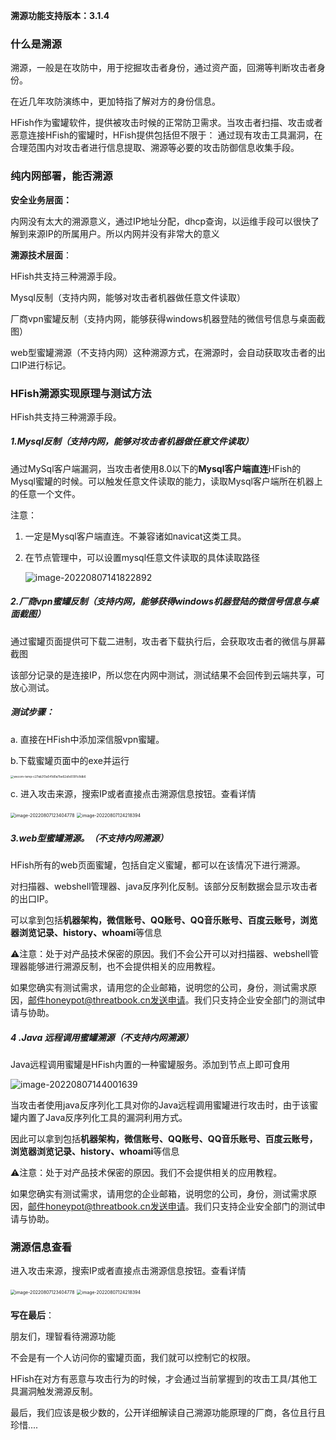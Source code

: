 **溯源功能支持版本：3.1.4**

### 什么是溯源

溯源，一般是在攻防中，用于挖掘攻击者身份，通过资产面，回溯等判断攻击者身份。

在近几年攻防演练中，更加特指了解对方的身份信息。

HFish作为蜜罐软件，提供被攻击时候的正常防卫需求。当攻击者扫描、攻击或者恶意连接HFish的蜜罐时，HFish提供包括但不限于：
通过现有攻击工具漏洞，在合理范围内对攻击者进行信息提取、溯源等必要的攻击防御信息收集手段。



### 纯内网部署，能否溯源

**安全业务层面：**

内网没有太大的溯源意义，通过IP地址分配，dhcp查询，以运维手段可以很快了解到来源IP的所属用户。所以内网并没有非常大的意义

**溯源技术层面**：

HFish共支持三种溯源手段。

Mysql反制（支持内网，能够对攻击者机器做任意文件读取）

厂商vpn蜜罐反制（支持内网，能够获得windows机器登陆的微信号信息与桌面截图）

web型蜜罐溯源（不支持内网）这种溯源方式，在溯源时，会自动获取攻击者的出口IP进行标记。



### HFish溯源实现原理与测试方法

HFish共支持三种溯源手段。

##### 1.Mysql反制（支持内网，能够对攻击者机器做任意文件读取）

通过MySql客户端漏洞，当攻击者使用8.0以下的**Mysql客户端直连**HFish的Mysql蜜罐的时候。可以触发任意文件读取的能力，读取Mysql客户端所在机器上的任意一个文件。

注意：

1. 一定是Mysql客户端直连。不兼容诸如navicat这类工具。

2. 在节点管理中，可以设置mysql任意文件读取的具体读取路径

   ![image-20220807141822892](http://img.threatbook.cn/hfish/image-20220807141822892.png)

##### 2.厂商vpn蜜罐反制（支持内网，能够获得windows机器登陆的微信号信息与桌面截图）

通过蜜罐页面提供可下载二进制，攻击者下载执行后，会获取攻击者的微信与屏幕截图

该部分记录的是连接IP，所以您在内网中测试，测试结果不会回传到云端共享，可放心测试。

##### 测试步骤：

a. 直接在HFish中添加深信服vpn蜜罐。

b.下载蜜罐页面中的exe并运行

<img src="/var/folders/6b/pkkyf9hs46v78zfksx2fqrq80000gn/T/com.tencent.WeWorkMac/wecom-temp-c27ab2f3a541d0a7be62a1e9391c8db6.png" alt="wecom-temp-c27ab2f3a541d0a7be62a1e9391c8db6" style="zoom: 33%;" />

c. 进入攻击来源，搜索IP或者直接点击溯源信息按钮。查看详情

<img src="http://img.threatbook.cn/hfish/image-20220807123404778.png" alt="image-20220807123404778" style="zoom:50%;" />

<img src="/Users/maqian/Library/Application Support/typora-user-images/image-20220807124218394.png" alt="image-20220807124218394" style="zoom:50%;" />

#### 

##### 3.web型蜜罐溯源。（不支持内网溯源）

HFish所有的web页面蜜罐，包括自定义蜜罐，都可以在该情况下进行溯源。

对扫描器、webshell管理器、java反序列化反制。该部分反制数据会显示攻击者的出口IP。

可以拿到包括**机器架构，微信账号、QQ账号、QQ音乐账号、百度云账号，浏览器浏览记录、history、whoami**等信息

⚠️注意：处于对产品技术保密的原因。我们不会公开可以对扫描器、webshell管理器能够进行溯源反制，也不会提供相关的应用教程。

如果您确实有测试需求，请用您的企业邮箱，说明您的公司，身份，测试需求原因，邮件honeypot@threatbook.cn发送申请。我们只支持企业安全部门的测试申请与协助。



##### 4 .Java 远程调用蜜罐溯源（不支持内网溯源）

Java远程调用蜜罐是HFish内置的一种蜜罐服务。添加到节点上即可食用

![image-20220807144001639](http://img.threatbook.cn/hfish/image-20220807144001639.png)

当攻击者使用java反序列化工具对你的Java远程调用蜜罐进行攻击时，由于该蜜罐内置了Java反序列化工具的漏洞利用方式。

因此可以拿到包括**机器架构，微信账号、QQ账号、QQ音乐账号、百度云账号，浏览器浏览记录、history、whoami**等信息

⚠️注意：处于对产品技术保密的原因。我们不会提供相关的应用教程。

如果您确实有测试需求，请用您的企业邮箱，说明您的公司，身份，测试需求原因，邮件honeypot@threatbook.cn发送申请。我们只支持企业安全部门的测试申请与协助。



### 溯源信息查看

进入攻击来源，搜索IP或者直接点击溯源信息按钮。查看详情

<img src="http://img.threatbook.cn/hfish/image-20220807123404778.png" alt="image-20220807123404778" style="zoom:50%;" />

<img src="/Users/maqian/Library/Application Support/typora-user-images/image-20220807124218394.png" alt="image-20220807124218394" style="zoom:50%;" />

#### 



**写在最后**：

朋友们，理智看待溯源功能

不会是有一个人访问你的蜜罐页面，我们就可以控制它的权限。

HFish在对方有恶意与攻击行为的时候，才会通过当前掌握到的攻击工具/其他工具漏洞触发溯源反制。

最后，我们应该是极少数的，公开详细解读自己溯源功能原理的厂商，各位且行且珍惜....

